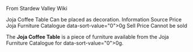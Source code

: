 From Stardew Valley Wiki

Joja Coffee Table Can be placed as decoration. Information Source Price Joja Furniture Catalogue data-sort-value="0"&gt;0g Sell Price Cannot be sold

The **Joja Coffee Table** is a piece of furniture available from the Joja Furniture Catalogue for data-sort-value="0"&gt;0g.